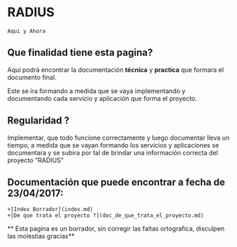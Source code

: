 # RADIUS
``Aqui y Ahora``

## Que finalidad tiene esta pagina?

Aquí podrá encontrar la documentación **técnica** y **practica** que
formara el documento final.

Este se ira formando a medida que se vaya implementando y documentando
cada servicio y aplicación que forma el proyecto.

## Regularidad ?

Implementar, que todo funcione correctamente y luego documentar lleva un
tiempo, a medida que se vayan formando los servicios y aplicaciones se 
documentara y se subira por tal de brindar una información correcta del 
proyecto "RADIUS"

## Documentación que puede encontrar a fecha de 23/04/2017:
    +[Index Borrador](index.md)
    +[De que trata el proyecto ?](doc_de_que_trata_el_proyecto.md)
    
    
    
    
** Esta pagina es un borrador, sin corregir las faltas ortografica, disculpen las molestias gracias**

